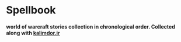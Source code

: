 # Spellbook
#### world of warcraft stories collection in chronological order. Collected along with [kalimdor.ir](http://kalimdor.ir/)
